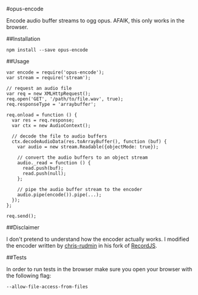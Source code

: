 #opus-encode

Encode audio buffer streams to ogg opus. AFAIK, this only works in the browser.

##Installation

    npm install --save opus-encode

##Usage

    var encode = require('opus-encode');
    var stream = require('stream');

    // request an audio file
    var req = new XMLHttpRequest();
    req.open('GET', '/path/to/file.wav', true);
    req.responseType = 'arraybuffer';

    req.onload = function () {
      var res = req.response;
      var ctx = new AudioContext();

      // decode the file to audio buffers
      ctx.decodeAudioData(res.toArrayBuffer(), function (buf) {
        var audio = new stream.Readable({objectMode: true});

        // convert the audio buffers to an object stream
        audio._read = function () {
          read.push(buf);
          read.push(null);
        };

        // pipe the audio buffer stream to the encoder
        audio.pipe(encode()).pipe(...);
      });
    };

    req.send();

##Disclaimer

I don't pretend to understand how the encoder actually works.
I modified the encoder written by [chris-rudmin](https://github.com/chris-rudmin) in his fork of [RecordJS](https://github.com/chris-rudmin/Recorderjs).

##Tests

In order to run tests in the browser make sure you open your browser with the following flag:

    --allow-file-access-from-files
